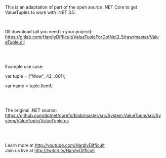 This is an adaptation of part of the open source .NET Core 
to get ValueTuples to work with .NET 3.5.

<br>

Dll download (all you need in your project): 
https://gitlab.com/HardlyDifficult/ValueTupleForDotNet3_5/raw/master/ValueTuple.dll

<br><br>

Example use case:

var tuple = ("Wow", 42, .001);

var name = tuple.Item1;

<br><br>

The original .NET source: 
https://github.com/dotnet/corefx/blob/master/src/System.ValueTuple/src/System/ValueTuple/ValueTuple.cs

<br><br>

Learn more at http://youtube.com/HardlyDifficult
<br>
Join us live at http://twitch.tv/HardlyDifficult 